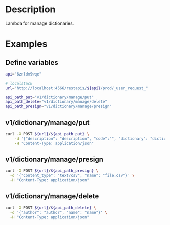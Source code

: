 # Description

Lambda for manage dictionaries.

# Examples
## Define variables

```bash
api="6znldm9wqe"

# localstack
url="http://localhost:4566/restapis/${api}/prod/_user_request_"

api_path_put="v1/dictionary/manage/put"
api_path_delete="v1/dictionary/manage/delete"
api_path_presign="v1/dictionary/manage/presign"
```

## v1/dictionary/manage/put
```bash
curl -X POST ${url}/${api_path_put} \
    -d '{"description": "description", "code":"", "dictionary": "dictionary", "name": "name", "author": "author", "category_main": "category_main", "category_sub": "category_sub", "private": false}' \
    -H "Content-Type: application/json" 
```

## v1/dictionary/manage/presign
```bash
curl -X POST ${url}/${api_path_presign} \
  -d '{"content_type": "text/csv", "name": "file.csv"}' \
  -H "Content-Type: application/json"
```

## v1/dictionary/manage/delete
```bash
curl -X POST ${url}/${api_path_delete} \
  -d '{"author": "author", "name": "name"}' \
  -H "Content-Type: application/json"
```